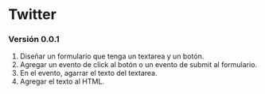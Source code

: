 # Twitter

### Versión 0.0.1

1. Diseñar un formulario que tenga un textarea y un botón.
2. Agregar un evento de click al botón o un evento de submit al formulario.
3. En el evento, agarrar el texto del textarea.
4. Agregar el texto al HTML.
